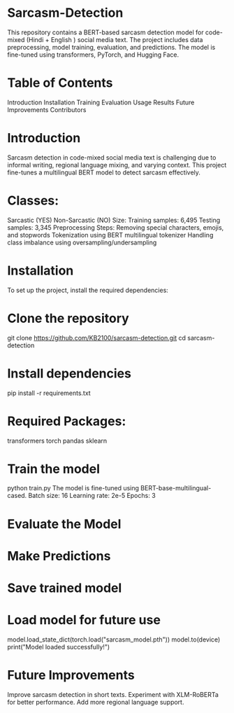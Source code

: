 # Sarcasm-Detection
This repository contains a BERT-based sarcasm detection model for code-mixed (Hindi + English ) social media text. The project includes data preprocessing, model training, evaluation, and predictions. The model is fine-tuned using transformers, PyTorch, and Hugging Face.

# Table of Contents
Introduction
Installation
Training
Evaluation
Usage
Results
Future Improvements
Contributors


# Introduction
Sarcasm detection in code-mixed social media text is challenging due to informal writing, regional language mixing, and varying context. This project fine-tunes a multilingual BERT model to detect sarcasm effectively.

# Classes:
Sarcastic (YES)
Non-Sarcastic (NO)
Size:
Training samples: 6,495
Testing samples: 3,345
Preprocessing Steps:
Removing special characters, emojis, and stopwords
Tokenization using BERT multilingual tokenizer
Handling class imbalance using oversampling/undersampling

# Installation
To set up the project, install the required dependencies:

# Clone the repository
git clone https://github.com/KB2100/sarcasm-detection.git
cd sarcasm-detection

# Install dependencies
pip install -r requirements.txt

# Required Packages:
transformers
torch
pandas
sklearn

# Train the model 
python train.py
The model is fine-tuned using BERT-base-multilingual-cased.
Batch size: 16
Learning rate: 2e-5
Epochs: 3

# Evaluate the Model

# Make Predictions

# Save trained model


# Load model for future use
model.load_state_dict(torch.load("sarcasm_model.pth"))
model.to(device)
print("Model loaded successfully!")

# Future Improvements
Improve sarcasm detection in short texts.
Experiment with XLM-RoBERTa for better performance.
Add more regional language support.



